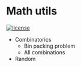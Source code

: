 # Math utils
[![license](https://img.shields.io/github/license/mashape/apistatus.svg?style=flat-square)]()

- Combinatorics
  - Bin packing problem
  - All combinations
- Random